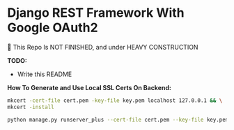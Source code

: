 # Django REST Framework With Google OAuth2

:construction: This Repo Is NOT FINISHED, and under HEAVY CONSTRUCTION

**TODO:**

- Write this README

**How To Generate and Use Local SSL Certs On Backend:**

```sh
mkcert -cert-file cert.pem -key-file key.pem localhost 127.0.0.1 && \
mkcert -install
```

```sh
python manage.py runserver_plus --cert-file cert.pem --key-file key.pem
```
